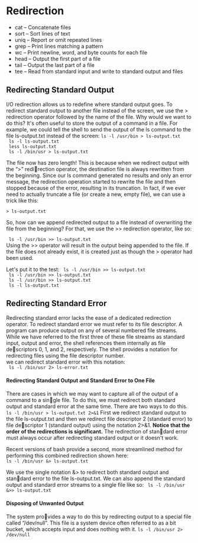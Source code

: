 # Redirection   

  - cat – Concatenate files 
  - sort – Sort lines of text   
  - uniq – Report or omit repeated lines    
  - grep – Print lines matching a pattern   
  - wc – Print newline, word, and byte counts for each file 
  - head – Output the first part of a file  
  - tail – Output the last part of a file   
  - tee – Read from standard input and write to standard output and files   
  
  ## Redirecting Standard Output    
  
  I/O redirection allows us to redefine where standard output goes. To redirect standard
  output to another file instead of the screen, we use the > redirection operator followed by
  the name of the file. Why would we want to do this? It's often useful to store the output of
  a command in a file. For example, we could tell the shell to send the output of the ls
  command to the file ls-output.txt instead of the screen:
  `ls -l /usr/bin > ls-output.txt`  
  ` ls -l ls-output.txt`  
  ` less ls-output.txt`  
  `  ls -l /bin/usr > ls-output.txt `
  
  The file now has zero length! This is because when we redirect output with the “>” redirection operator, the destination file is always rewritten from the beginning. Since our ls
  command generated no results and only an error message, the redirection operation
  started to rewrite the file and then stopped because of the error, resulting in its truncation.
  In fact, if we ever need to actually truncate a file (or create a new, empty file), we can use
  a trick like this:    
    
   `> ls-output.txt` 
  
  So, how can we append redirected output to a file instead of overwriting the file from the
  beginning? For that, we use the >> redirection operator, like so:
  
  ` ls -l /usr/bin >> ls-output.txt`   
  Using the >> operator will result in the output being appended to the file. If the file does
  not already exist, it is created just as though the > operator had been used.
  
   Let's put it to the test:
  ` ls -l /usr/bin >> ls-output.txt`    
  ` ls -l /usr/bin >> ls-output.txt`    
  ` ls -l /usr/bin >> ls-output.txt`    
  ` ls -l ls-output.txt`    
  
    
    
   ## Redirecting Standard Error
   
   Redirecting standard error lacks the ease of a dedicated redirection operator. To redirect standard error we must refer to its file descriptor. A program can produce output on any of several numbered file streams. While we have referred to the first three of these file streams as standard input, output and error, the shell references them internally as file descriptors 0, 1, and 2, respectively. The shell provides a notation for redirecting files using the file descriptor number.    
   we can redirect standard error with this notation:   
   ` ls -l /bin/usr 2> ls-error.txt`
  
  
  #### Redirecting Standard Output and Standard Error to One File
  There are cases in which we may want to capture all of the output of a command to a single file. To do this, we must redirect both standard output and standard error at the same time. There are two ways to do this.
  `ls -l /bin/usr > ls-output.txt 2>&1` 
  First we redirect standard output to the file ls-output.txt and then we redirect file descriptor 2 (standard error) to file descriptor 1 (standard output) using the notation 2>&1.
  **Notice that the order of the redirections is significant.** The redirection of standard error must always occur after redirecting standard output or it doesn't work.
  
  Recent versions of bash provide a second, more streamlined method for performing this combined redirection shown here:    
   `ls -l /bin/usr &> ls-output.txt`
  
   We use the single notation &> to redirect both standard output and standard error to the file ls-output.txt. We can also append the standard output and standard error streams to a single file like so:
   ` ls -l /bin/usr &>> ls-output.txt`  
   
   #### Disposing of Unwanted Output
  The system provides a way to do this by redirecting output to a special file called “/dev/null”. This file is a system device often referred to as a bit bucket, which accepts input and does nothing with it.
  `ls -l /bin/usr 2> /dev/null` 
  
  
  
  